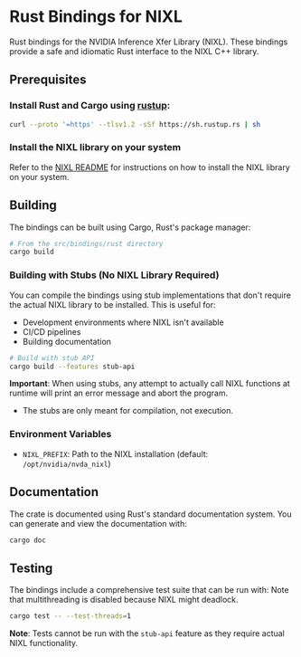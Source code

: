 # Rust Bindings for NIXL

Rust bindings for the NVIDIA Inference Xfer Library (NIXL). These bindings provide a safe and idiomatic Rust interface to the NIXL C++ library.

## Prerequisites

### Install Rust and Cargo using [rustup](https://rustup.rs/):

```bash
curl --proto '=https' --tlsv1.2 -sSf https://sh.rustup.rs | sh
```

### Install the NIXL library on your system

Refer to the [NIXL README](https://github.com/ai-dynamo/nixl/blob/main/README.md) for instructions on how to install the NIXL library on your system.



## Building

The bindings can be built using Cargo, Rust's package manager:

```bash
# From the src/bindings/rust directory
cargo build
```

### Building with Stubs (No NIXL Library Required)

You can compile the bindings using stub implementations that don't require the actual NIXL library to be installed. This is useful for:
- Development environments where NIXL isn't available
- CI/CD pipelines
- Building documentation

```bash
# Build with stub API
cargo build --features stub-api
```

**Important**: When using stubs, any attempt to actually call NIXL functions at runtime will print an error message and abort the program.
- The stubs are only meant for compilation, not execution.

### Environment Variables

- `NIXL_PREFIX`: Path to the NIXL installation (default: `/opt/nvidia/nvda_nixl`)

## Documentation

The crate is documented using Rust's standard documentation system. You can generate and view the documentation with:

```bash
cargo doc
```


## Testing

The bindings include a comprehensive test suite that can be run with:
Note that multithreading is disabled because NIXL might deadlock.

```bash
cargo test -- --test-threads=1
```

**Note**: Tests cannot be run with the `stub-api` feature as they require actual NIXL functionality.

